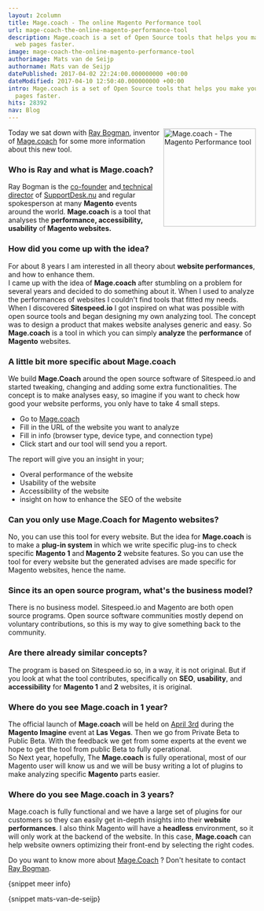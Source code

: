 ```yaml
---
layout: 2column
title: Mage.coach - The online Magento Performance tool
url: mage-coach-the-online-magento-performance-tool
description: Mage.coach is a set of Open Source tools that helps you make your Magento
  web pages faster.
image: mage-coach-the-online-magento-performance-tool
authorimage: Mats van de Seijp
authorname: Mats van de Seijp
datePublished: 2017-04-02 22:24:00.000000000 +00:00
dateModified: 2017-04-10 12:50:40.000000000 +00:00
intro: Mage.coach is a set of Open Source tools that helps you make your Magento web
  pages faster.
hits: 28392
nav: Blog
---
```

<p><a href="index.php?option=com_content&amp;view=article&amp;id=206:mage-coach-the-online-magento-performance-tool&amp;catid=29:blog&amp;Itemid=121" title="Mage coach - Your Magento Performance Coach"><img src="https://static.mage.coach/img/coach/penguin_report.svg" width="188" height="200" alt="Mage.coach - The Magento Performance tool" style="margin: 0px 0px 5px 5px; float: right;" /></a>Today we sat down with <a href="over-ons/1-ray-bogman">Ray Bogman</a>, inventor of <a href="https://mage.coach/">Mage.coach</a> for some more information about this new tool.</p>
<h3>Who is Ray and what is Mage.coach?</h3>
<p>Ray Bogman is the <span style="text-decoration: underline;">co-founder</span> and<span style="text-decoration: underline;"> technical director</span> of <a href="https://www.supportdesk.nu/" target="_blank">SupportDesk.nu</a> and regular spokesperson at many&nbsp;<strong>Magento</strong> events around the world. <strong>Mage.coach</strong> is a tool that analyses the <strong>performance, accessibility, usability</strong>&nbsp;of<strong> Magento websites.</strong></p>
<h3>How did you come up with the idea?</h3>
<p>For about 8 years I am interested in all theory about <strong>website performances</strong>, and how to enhance them. <br />I came up with the idea of <strong>Mage.coach</strong> after stumbling on a problem for several years and decided to do something about it. When I used to analyze the performances of websites I couldn't find tools that fitted my needs. When I discovered <strong>Sitespeed.io</strong>&nbsp;I got inspired on what was possible with open source tools and began designing my own analyzing tool. The concept was to design a product that makes website analyses generic and easy. So<strong> Mage.coach</strong> is a tool in which you can simply <strong>analyze</strong> the <strong>performance</strong> of <strong>Magento</strong> websites.</p>
<h3>A little bit more specific about Mage.coach</h3>
<p>We build <strong>Mage.Coach</strong> around the open source software of Sitespeed.io and started tweaking, changing and adding some extra functionalities. The concept is to make analyses easy, so imagine if you want to check how good your website performs, you only have to take 4 small steps.</p>
<ul class="check">
<li>Go to <a href="https://mage.coach/" target="_blank" title="mage Coach">Mage.coach</a></li>
<li>Fill in the URL of the website you want to analyze</li>
<li>Fill in info (browser type, device type, and connection type)</li>
<li>Click start and our tool will send you a report.</li>
</ul>
<div>
<p>The report will give you an insight in your;</p>
</div>
<ul class="check">
<li>Overal performance of the website</li>
<li>Usability of the website</li>
<li>Accessibility of the website</li>
<li>insight on how to enhance the SEO of the website</li>
</ul>
<h3>Can you only use Mage.Coach for Magento websites?</h3>
<p>No, you can use this tool for every website. But the idea for <strong>Mage.coach</strong> is to make a <strong>plug-in system</strong> in which we write specific plug-ins to check specific <strong>Magento 1</strong> and<strong> Magento 2</strong> website features. So you can use the tool for every website but the generated advises are made specific for Magento websites, hence the name.</p>
<h3>Since its an open source program, what's the business model?</h3>
<p>There is no business model. Sitespeed.io and Magento are both open source programs. Open source software communities mostly depend on voluntary contributions, so this is my way to give something back to the community.</p>
<h3>Are there already similar concepts?</h3>
<p>The program is based on Sitespeed.io so, in a way, it is not original. But if you look at what the tool contributes, specifically on <strong>SEO</strong>, <strong>usability</strong>, and <strong>accessibility</strong> for <strong>Magento 1</strong> and <strong>2</strong> websites, it is original.</p>
<h3>Where do you see Mage.coach in 1 year?</h3>
<p>The official launch of <strong>Mage.coach</strong> will be held on <span style="text-decoration: underline;">April 3rd</span> during the <strong>Magento Imagine</strong> event at <strong>Las Vegas</strong>. Then we go from Private Beta to Public Beta. With the feedback we get from some experts at the event we hope to get the tool from public Beta to fully operational.<br />So Next year, hopefully, The <strong>Mage.coach</strong> is fully operational, most of our Magento user will know us and we will be busy writing a lot of plugins to make analyzing specific <strong>Magento</strong> parts easier.</p>
<h3>Where do you see Mage.coach in 3 years?</h3>
<p>Mage.coach is fully functional and we have a large set of plugins for our customers so they can easily get in-depth insights into their <strong>website performances</strong>. I also think Magento will have a <strong>headless</strong> environment, so it will only work at the backend of the website. In this case, <strong>Mage.coach</strong> can help website owners optimizing their front-end by selecting the right codes.</p>
<p>Do you want to know more about <a href="https://mage.coach/" target="_blank" title="Mage.Coach">Mage.Coach</a> ? Don't hesitate to contact <a href="over-ons/1-ray-bogman" target="_self" title="Ray Bogman">Ray Bogman</a>.</p>

<p>{snippet meer info}</p>
<p>{snippet mats-van-de-seijp}</p>
